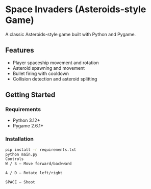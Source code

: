 # Space Invaders (Asteroids-style Game)

A classic Asteroids-style game built with Python and Pygame.

## Features

- Player spaceship movement and rotation
- Asteroid spawning and movement
- Bullet firing with cooldown
- Collision detection and asteroid splitting

## Getting Started

### Requirements

- Python 3.12+
- Pygame 2.6.1+

### Installation

```bash
pip install -r requirements.txt
python main.py
Controls
W / S – Move forward/backward

A / D – Rotate left/right

SPACE – Shoot

